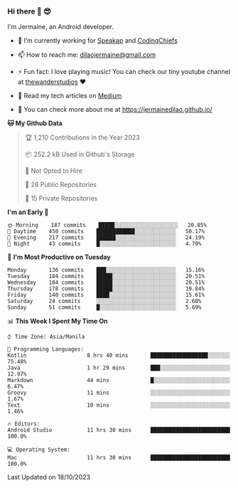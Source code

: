 ### Hi there 👋 😎
I'm Jermaine, an Android developer.

- 🔭 I’m currently working for [Speakap](https://www.speakap.com/) and [CodingChiefs](https://codingchiefs.com/en/)

- 📫 How to reach me: dilaojermaine@gmail.com

- ⚡ Fun fact: I love playing music! You can check our tiny youtube channel at [thewanderstudios](https://www.youtube.com/thewanderstudios) ♥️

- 📖 Read my tech articles on [Medium](https://jermainedilao.medium.com/)

- 👀 You can check more about me at https://jermainedilao.github.io/

<!--
**jermainedilao/jermainedilao** is a ✨ _special_ ✨ repository because its `README.md` (this file) appears on your GitHub profile.

Here are some ideas to get you started:

- 🔭 I’m currently working on ...
- 🌱 I’m currently learning ...
- 👯 I’m looking to collaborate on ...
- 🤔 I’m looking for help with ...
- 💬 Ask me about ...
- 📫 How to reach me: ...
- 😄 Pronouns: ...
- ⚡ Fun fact: ...
-->

<!--START_SECTION:waka-->
**🐱 My Github Data** 

> 🏆 1,210 Contributions in the Year 2023
 > 
> 📦 252.2 kB Used in Github's Storage 
 > 
> 🚫 Not Opted to Hire
 > 
> 📜 28 Public Repositories 
 > 
> 🔑 15 Private Repositories  
 > 
**I'm an Early 🐤** 

```text
🌞 Morning    187 commits    █████░░░░░░░░░░░░░░░░░░░░   20.85% 
🌆 Daytime    450 commits    ████████████░░░░░░░░░░░░░   50.17% 
🌃 Evening    217 commits    ██████░░░░░░░░░░░░░░░░░░░   24.19% 
🌙 Night      43 commits     █░░░░░░░░░░░░░░░░░░░░░░░░   4.79%

```
📅 **I'm Most Productive on Tuesday** 

```text
Monday       136 commits    ███░░░░░░░░░░░░░░░░░░░░░░   15.16% 
Tuesday      184 commits    █████░░░░░░░░░░░░░░░░░░░░   20.51% 
Wednesday    184 commits    █████░░░░░░░░░░░░░░░░░░░░   20.51% 
Thursday     178 commits    █████░░░░░░░░░░░░░░░░░░░░   19.84% 
Friday       140 commits    ████░░░░░░░░░░░░░░░░░░░░░   15.61% 
Saturday     24 commits     ░░░░░░░░░░░░░░░░░░░░░░░░░   2.68% 
Sunday       51 commits     █░░░░░░░░░░░░░░░░░░░░░░░░   5.69%

```


📊 **This Week I Spent My Time On** 

```text
⌚︎ Time Zone: Asia/Manila

💬 Programming Languages: 
Kotlin                   8 hrs 40 mins       ██████████████████░░░░░░░   75.48% 
Java                     1 hr 29 mins        ███░░░░░░░░░░░░░░░░░░░░░░   12.97% 
Markdown                 44 mins             █░░░░░░░░░░░░░░░░░░░░░░░░   6.47% 
Groovy                   11 mins             ░░░░░░░░░░░░░░░░░░░░░░░░░   1.67% 
Text                     10 mins             ░░░░░░░░░░░░░░░░░░░░░░░░░   1.46%

🔥 Editors: 
Android Studio           11 hrs 30 mins      █████████████████████████   100.0%

💻 Operating System: 
Mac                      11 hrs 30 mins      █████████████████████████   100.0%

```


 Last Updated on 18/10/2023
<!--END_SECTION:waka-->
